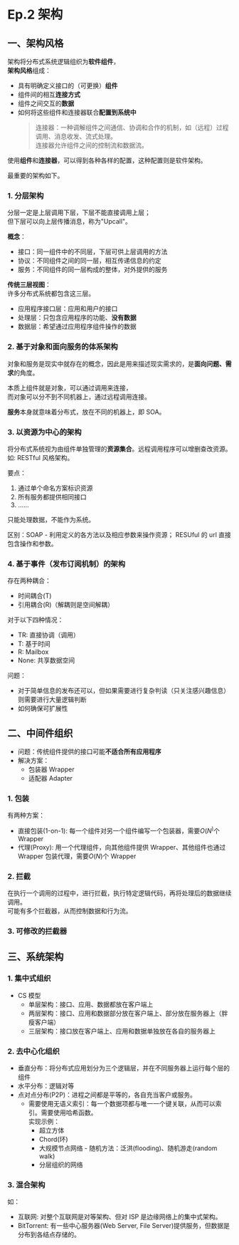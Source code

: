 # Ep.2 架构

## 一、架构风格

架构将分布式系统逻辑组织为**软件组件**，  
**架构风格**组成：

* 具有明确定义接口的（可更换）**组件**
* 组件间的相互**连接方式**
* 组件之间交互的**数据**
* 如何将这些组件和连接器联合**配置到系统中**  
  > 连接器：一种调解组件之间通信、协调和合作的机制，如（远程）过程调用、消息收发、流式处理。  
  > 连接器允许组件之间的控制流和数据流。

使用**组件**和**连接器**，可以得到各种各样的配置，这种配置则是软件架构。

最重要的架构如下。

### 1. 分层架构

分层一定是上层调用下层，下层不能直接调用上层；  
但下层可以向上层传播消息，称为"Upcall"。

**概念**：

* 接口：同一组件中的不同层，下层可供上层调用的方法
* 协议：不同组件之间的同一层，相互传递信息的约定
* 服务：不同组件的同一层构成的整体，对外提供的服务

**传统三层视图**：  
许多分布式系统都包含这三层。

* 应用程序接口层：应用和用户的接口
* 处理层：只包含应用程序的功能、**没有数据**
* 数据层：希望通过应用程序组件操作的数据

### 2. 基于对象和面向服务的体系架构

对象和服务是现实中就存在的概念，因此是用来描述现实需求的，是**面向问题、需求**的角度。

本质上组件就是对象，可以通过调用来连接，  
而对象可以分不到不同机器上，通过远程调用连接。

**服务**本身就意味着分布式，放在不同的机器上，即 SOA。

### 3. 以资源为中心的架构

将分布式系统视为由组件单独管理的**资源集合**。远程调用程序可以增删查改资源。  
如: RESTful 风格架构。

要点：

1. 通过单个命名方案标识资源
2. 所有服务都提供相同接口
3. ……

只能处理数据，不能作为系统。

区别：SOAP - 利用定义的各方法以及相应参数来操作资源； RESUful 的 url 直接包含操作和参数。

### 4. 基于事件（发布订阅机制）的架构

存在两种耦合：

* 时间耦合(T)
* 引用耦合(R)（解耦则是空间解耦）

对于以下四种情况：

* TR: 直接协调（调用）
* T: 基于时间
* R: Mailbox
* None: 共享数据空间

问题：

* 对于简单信息的发布还可以，但如果需要进行复杂判读（只关注感兴趣信息）则需要进行大量逻辑判断
* 如何确保可扩展性

## 二、中间件组织

* 问题：传统组件提供的接口可能**不适合所有应用程序**
* 解决方案：
  * 包装器 Wrapper
  * 适配器 Adapter

### 1. 包装

有两种方案：

* 直接包装(1-on-1): 每一个组件对另一个组件编写一个包装器，需要$O(N^)$个 Wrapper
* 代理(Proxy): 用一个代理组件，向其他组件提供 Wrapper、其他组件也通过 Wrapper 包装代理，需要$O(N)$个 Wrapper

### 2. 拦截

在执行一个调用的过程中，进行拦截，执行特定逻辑代码，再将处理后的数据继续调用。  
可能有多个拦截器，从而控制数据和行为流。

### 3. 可修改的拦截器

## 三、系统架构

### 1. 集中式组织

* CS 模型
  * 单层架构：接口、应用、数据都放在客户端上
  * 两层架构：接口、应用和数据部分放在客户端上、部分放在服务器上（胖瘦客户端）
  * 三层架构：接口放在客户端上、应用和数据单独放在各自的服务器上

### 2. 去中心化组织

* 垂直分布：将分布式应用划分为三个逻辑层，并在不同服务器上运行每个层的组件
* 水平分布：逻辑对等
* 点对点分布(P2P)：进程之间都是平等的，各自充当客户或服务。  
  * 需要使用无语义索引：每一个数据项都与唯一一个键关联，从而可以索引。需要使用哈希函数。  
    实现示例：
    * 超立方体
    * Chord(环)
    * 大规模节点网络 - 随机方法：泛洪(flooding)、随机游走(random walk)
    * 分层组织的网络

### 3. 混合架构

如：

* 互联网: 对整个互联网是对等架构、但对 ISP 是边缘网络上的集中式架构。
* BitTorrent: 有一些中心服务器(Web Server, File Server)提供服务，但数据是分布到各结点存储的。
